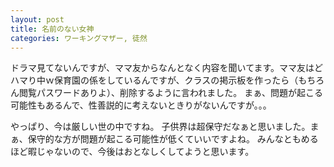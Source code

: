 ```yaml
---
layout: post
title: 名前のない女神
categories: ワーキングマザー, 徒然
---
```


ドラマ見てないんですが、ママ友からなんとなく内容を聞いてます。ママ友はどハマり中ｗ保育園の係をしているんですが、クラスの掲示板を作ったら（もちろん閲覧パスワードありよ）、削除するように言われました。
まぁ、問題が起こる可能性もあるんで、性善説的に考えないときりがないんですが。。。

やっぱり、今は厳しい世の中ですね。
子供界は超保守だなぁと思いました。まぁ、保守的な方が問題が起こる可能性が低くていいですよね。
みんなともめるほど暇じゃないので、今後はおとなしくしてようと思います。

